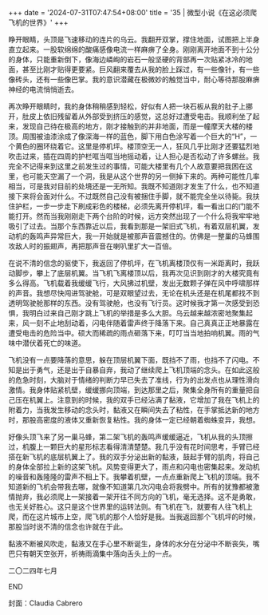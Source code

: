 +++
date = '2024-07-31T07:47:54+08:00'
title = '35 | 微型小说《在这必须爬飞机的世界》'
+++

睁开眼睛，头顶是飞速移动的连片的乌云。我翻开双掌，撑住地面，试图把上半身直立起来。一股软绵绵的酸痛感像电流一样麻痹了全身。刚刚离开地面不到十公分的身体，只能重新倒下，像海边嶙峋的岩石一般坚硬的背部再一次贴紧冰冷的地面，甚至比刚才贴得更要紧。巨风翻来覆去从我的脸上踩过，有一些像针，有一些像砖头，还有一些像巴掌。我的意识潜藏在极微妙的触觉当中，耐心等待那股麻痹神经的电流悄悄逝去。

再次睁开眼睛时，我的身体稍稍感到轻松，好似有人把一块石板从我的肚子上挪开，肚皮上依旧残留着从外部受到挤压的感觉，这总好过遭受电击。我顺利坐了起来，发现自己待在极高的地方，刚才接触到的并非地面，而是一幢摩天大楼的楼顶。周围被油漆涂成了像深海一样的蓝色，脚下用白色涂写着一个巨大的“H”，一个黄色的圈环绕着它。这里是停机坪。楼顶空无一人，狂风几乎比刚才还要猛烈地吹击过来，插在四周的护栏哐当哐当地摇动着，让人担心是否松动了许多螺丝。我完全不记得来到这里之前发生过的事情，可能大楼里有几个人故意要把我困在这里，也可能天空漏了一个洞，我是从这个世界的另一侧掉下来的。两种可能性几率相当，可是我对目前的处境还是一无所知。我既不知道刚才发生了什么，也不知道接下来将会面对什么。不过既然自己没有被捆住手脚，就不能完全坐以待毙。我扶住护栏，一步一步走下刷成彩色的楼梯，必须先离开停机坪，看一看出口的门能不能打开。然而当我刚刚走下两个台阶的时候，远方突然出现了一个什么将我牢牢地吸引了过去。当那个东西靠近以后，我看到那是一架旧式飞机，有着双层机翼，发动机的轰鸣声异常巨大，我一开始就是被那声音震撼住的。仿佛是一整巢的马蜂围攻敌人时的振翅声，再把那声音在喇叭里扩大一百倍。

在说不清的信念的驱使下，我返回了停机坪，在飞机离楼顶仅有一米距离时，我跃动脚步，攀上了底层机翼。当飞机飞离楼顶以后，我再次见识到刚才的大楼究竟有多么得高。飞机载着我缓缓飞行，大风拂过机壁，发出无数颗子弹在风中呼啸那样的声音。我想尽快闯进驾驶舱，可是双眼望过去，无论在机头还是在机尾都找不到透明驾驶舱那样的东西。没有驾驶舱，也没有飞行员。这时候我才第一次感受到恐惧，我明白过来自己刚才跳上飞机的举措是多么大胆。乌云越来越浓密地聚集起来，风一刻不止地刮动着，闪电伴随着雷声终于降落下来。自己真真正正地暴露在遭受电击的危险当中。硕大而稀疏的雨点砸落下来，叮叮当当地拍响机翼。雨的气味中潜伏着死亡的味道。

飞机没有一点要降落的意思，躲在顶层机翼下面，既挡不了雨，也挡不了闪电。不知是出于勇气，还是出于自暴自弃，我动了继续爬上飞机顶端的念头。在如此这般的危急时刻，大脑对于情绪的判断力早已失去了准线，行为的出发点也从理性滑向激情。我身体贴紧机壁，缓缓挪向顶端，到达那里之后，聚集全身所有的重量把自己压在机翼上。注意到的时候，我的双手已经沾满了黏液，它增加了我在飞机上的附着力，当我发生移动的念头时，黏液又在瞬间失去了粘性，在手掌抵达新的地方时，那股高密度的液体又重新恢复粘性。我的身体一定已经朝着蜘蛛变异，我想。

好像头顶飞来了另一巢马蜂，第二架飞机的轰鸣声缓缓逼近，飞机从我的头顶擦过，机腹上一颗巨大的星形标志看得清清楚楚。我几乎没有花时间思考，手臂已经搭在新飞机的底层机翼上了。我的双手分泌出新的黏液，鼓起手臂的肌肉，将自己的身体全部拉上新的这架飞机。风势变得更大了，雨点和闪电也密集起来。发动机的噪音和轰隆隆的雷声不相上下。我攀着机壁，一点点重新爬上飞机的顶端。我不知道新的飞机会带我去哪，就像不知道第几次闪电会将我劈中。所有的犹豫都被激情抛弃，我必须爬上一架接着一架开往不同方向的飞机，毫无选择。这不是勇敢，也无关好胜心。这只是这个世界里的运转法则。有飞机在飞，就要有人往飞机上爬，而在这片城市上空，爬飞机的那个人恰好是我。当我返回那个飞机坪的时候，那股当时说不清的信念也许就在于此。

黏液不断被风吹走，黏液又在手心里不断诞生，身体的水分在分泌中不断丧失，嘴巴只有朝天空张开，祈祷雨滴集中落向舌头上的一点。

二〇二四年七月

END

封面：Claudia Cabrero



